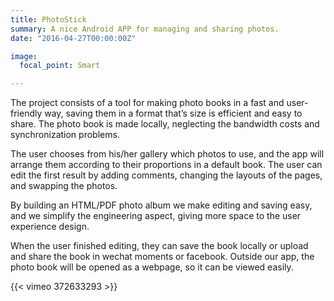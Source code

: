 ```yaml
---
title: PhotoStick
summary: A nice Android APP for managing and sharing photos.
date: "2016-04-27T00:00:00Z"

image:
  focal_point: Smart

---
```


The project consists of a tool for making photo books in a fast and user-friendly way, saving
them in a format that’s size is efficient and easy to share. The photo book is made locally,
neglecting the bandwidth costs and synchronization problems.

The user chooses from his/her gallery which photos to use, and the app will arrange them
according to their proportions in a default book. The user can edit the first result by adding
comments, changing the layouts of the pages, and swapping the photos.

By building an HTML/PDF photo album we make editing and saving easy, and we simplify the
engineering aspect, giving more space to the user experience design.

When the user finished editing, they can save the book locally or upload and share the book in
wechat moments or facebook. Outside our app, the photo book will be opened as a webpage, so
it can be viewed easily.


{{< vimeo 372633293 >}}